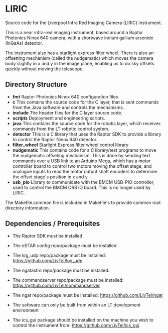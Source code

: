 # LIRIC

Source code for the Liverpool Infra Red Imaging Camera (LIRIC) instrument.

This is a near infra-red imaging instrument, based around a Raptor Photonics Ninox 640 camera, with a shortwave indium gallium arsenide (InGaAs) detector.

The instrument also has a starlight express filter wheel. There is also an offsetting mechanism (called the nudgematic) which moves the
camera body slightly in x and y in the image plane, enabling us to do sky offsets quickly without moving the telescope. 

## Directory Structure

* **fmt** Raptor Photonics Ninox 640 configuration files
* **c** This contains the source code for the C layer, that is sent commands from the Java software and controls the mechanisms.
* **include** The header files for the C layer source code.
* **scripts** Deployment and engineering scripts.
* **java** This contains the source code for the robotic layer, which receives commands from the LT robotic control system.
* **detector** This is a C library that uses the Raptor SDK to provide a library to control the Raptor Ninox 640 detector.
* **filter_wheel** Starlight Express filter wheel control library
* **nudgematic** This contains code for a C library/test programs to move the nudgematic offseting mechanism. This is done by sending text commands over a USB link to an Arduino Mega, which has a motor controller board to control two motors moving the offset stage, and analogue inputs to read the motor output shaft encoders to determine the offset stage's position in x and y.
* **usb_pio** Library to communicate with the BMCM USB-PIO controller, used to control the BMCM OR8 IO board. This is no longer used by LIRIC.

The Makefile.common file is included in Makefile's to provide common root directory information.

## Dependencies / Prerequisites

* The Raptor SDK must be installed
* The eSTAR config repo/package must be installed.
* The log_udp repo/package must be installed: https://github.com/LivTel/log_udp
* The ngatastro repo/package must be installed.
* The commandserver repo/package must be installed: https://github.com/LivTel/commandserver
* The ngat repo/package must be installed: https://github.com/LivTel/ngat
* The software can only be built from within an LT development environment

* The ics_gui package should be installed on the machine you wish to control the instrument from: https://github.com/LivTel/ics_gui
